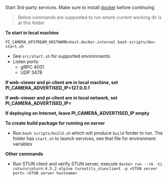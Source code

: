 Start 3rd-party services. Make sure to install [docker](https://docs.docker.com/engine/install/) before continuing

> Below commands are supposted to run where current working dir is at this folder

**To start in local machine**

`PI_CAMERA_UPSTREAM_HOSTNAME=host.docker.internal bash scripts/dev-start.sh`

- See `src/start.sh` for supported environments
- Listen ports:
  * gRPC 4001
  * UDP 3478

**If web-viewer and pi-client are in local machine, set PI_CAMERA_ADVERTISED_IP=127.0.0.1**

**If web-viewer and pi-client are in local network, set PI_CAMERA_ADVERTISED_IP=<local IP>**

**If deploying on Internet, leave PI_CAMERA_ADVERTISED_IP empty**

**To create build package for running on server**

- Run `bash scripts/build.sh` which will produce `build` forder to run. The folder has `start.sh` to launch services, see that file for environment variables

**Other commands**

- Run STUN client and verify STUN server, execute `docker run --rm -ti coturn/coturn:4.5.2-alpine turnutils_stunclient -p <STUN server port> <STUN server hostname>`

